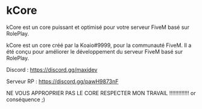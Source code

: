 # kCore

kCore est un core puissant et optimisé pour votre serveur FiveM basé sur RolePlay.

kCore est un core créé par la Koaio#9999, pour la communauté FiveM. Il a été conçu pour améliorer le développement du serveur FiveM basé sur RolePlay.

Discord : https://discord.gg/maxidev

Serveur RP : https://discord.gg/pawH9873nF

NE VOUS APPROPRIER PAS LE CORE RESPECTER MON TRAVAIL !!!!!!!!!!!!! or conséquence ;)

